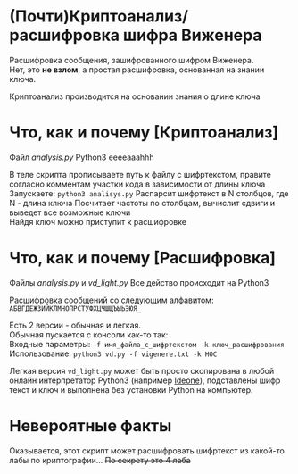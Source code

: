 # (Почти)Криптоанализ/расшифровка шифра Виженера
Расшифровка сообщения, зашифрованного шифром Виженера.  
Нет, это **не взлом**, а простая расшифровка, основанная на знании ключа.

Криптоанализ производится на основании знания о длине ключа

# Что, как и почему [Криптоанализ]
Файл _analysis.py_
Python3 eeeeaaahhh 

В теле скрипта прописываете путь к файлу с шифртекстом, правите согласно комментам участки кода в зависимости от длины ключа  
Запускаете: ```python3 analisys.py``` 
Распарсит шифртекст в N столбцов, где N - длина ключа
Посчитает частоты по столбцам, вычислит сдвиги и выведет все возможные ключи  
Найдя ключ можно приступит к расшифровке  

# Что, как и почему [Расшифровка]
Файлы _analysis.py_ и _vd_light.py_
Все действо происходит на Python3  

Расшифровка сообщений со следующим алфавитом:
```АБВГДЕЖЗИЙКЛМНОПРСТУФХЦЧШЩЪЫЬЭЮЯ_```

Есть 2 версии - обычная и легкая.  
Обычная пускается с консоли как-то так:  
Входные параметры: ```-f имя_файла_с_шифртекстом -k ключ_расшифрования```  
Использование: ```python3 vd.py -f vigenere.txt -k НОС```

Легкая версия ```vd_light.py``` может быть просто скопирована в любой онлайн интерпретатор Python3  (например [Ideone](https://ideone.com/)), подставлены шифр текст и ключ и выполнена без установки Python на компьютер.  

# Невероятные факты
Оказывается, этот скрипт может расшифровать шифртекст из какой-то лабы по криптографии... ~~По секрету это 4 лаба~~
